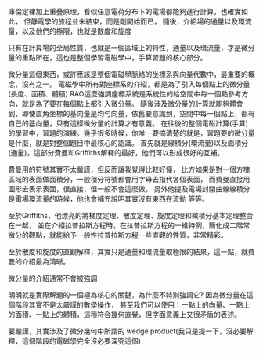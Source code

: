 庫倫定律加上重疊原理，看似任意電荷分布下的電場都能夠進行計算，也確實如此，
但靜電學的旅程並未結束，而是剛開始而已，
隨後，介紹場的通量以及環流量，以及他們的極限，也就是散度和旋度

只有在計算場的全局性質，也就是一個區域上的特性，通量以及環流量，才是微分量的重點所在，這也是整個學習電磁學中，手算習題的核心部分。

微分量這個東西，或許應該是整個電磁學脈絡的坐標系與向量代數中，最重要的概念，沒有之一。
電磁學中所有對座標系的介紹，都是為了引入每個點上的微分量(長度、面積、體積)
RAO這麼強調座標系統是系統性的給空間中每一個點參考方向，就是為了要在每個點上都引入微分量。
隨後涉及微分量的計算就能夠體會到，即使直角坐標的基向量是均勻向量，依舊要意識到，空間中每一個點上，都有自己的基向量，只有這樣微分量的計算才有意義。
在往後的整個電磁計算(手算)的學習中，習題的演練。幾乎很多時候，你唯一要搞清楚的就是，習題要的微分量是什麼，就是對整個題目中最核心的認識。
首先就是線積分(環流量)以及面積分(通量)，這部分費曼和Griffiths解釋的最好，他們可以形成很好的互補。

費曼用的符號其實不太嚴謹，但反而讓我覺得比較好懂，
比方如果是對一個方塊區域的表面做面積分，一般積分符號都會用字母去指代各個表面，
而費曼直接用圖形去表示表面，很直接，但一般不會這麼做。
另外他提及電場封閉曲線線積分是電場環流量的時候，他也會補充說明其實沒有東西在流動 等等。

至於Griffiths，他漂亮的將梯度定理、散度定理、旋度定理和微積分基本定理整合在一起，
並在介紹拉普拉斯方程時，在拉普拉斯方程的一維特例，簡化成二階常微分的觀點，就能給予一般性拉普拉斯方程一些直觀的性質，非常精彩。

至於散度和旋度的直觀解釋，其實只是通量和環流量取極限的結果，這一點，就費曼的介紹最為清晰。


微分量的介紹通常不會被強調

明明就是實際解題的一個極為核心的關鍵，為什麼不特別強調它?
因為微分量在這個階段其實不是太嚴謹的數學操作，
甚至我們可以使用：一點上的向量、一點上的面積、一點上的體積，這種符合幾何直覺，但字面意義上又很矛盾的表述。

要嚴謹，其實涉及了微分幾何中所謂的 wedge product(我只是提一下，沒必要解釋，這個階段的電磁學完全沒必要深究這個)
